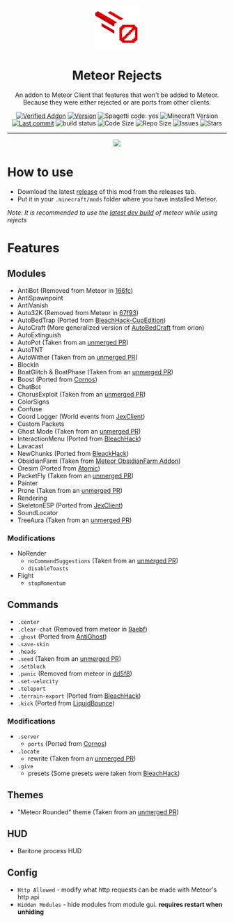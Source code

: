 <div align="center">
  <!-- Logo and Title -->
  <img src="/src/main/resources/assets/rejects/icon.png" alt="logo" width="20%"/>
  <h1>Meteor Rejects</h1>
  <p>An addon to Meteor Client that features that won't be added to Meteor. Because they were either rejected or are ports from other clients.</p>

  <!-- Fancy badges -->
  <a href="https://anticope.ml/pages/MeteorAddons.html"><img src="https://img.shields.io/badge/Verified%20Addon-Yes-blueviolet" alt="Verified Addon"></a>
  <a href="https://github.com/AntiCope/meteor-rejects/releases"><img src="https://img.shields.io/badge/Version-v0.1-orange" alt="Version"></a>
  <img src="https://img.shields.io/badge/spaghetti%20code-yes-success?logo=java" alt="Spagetti code: yes">
  <img src="https://img.shields.io/badge/Minecraft%20Version-1.18-blue" alt="Minecraft Version">
  <a href="https://github.com/AntiCope/meteor-rejects/commits/master"><img src="https://img.shields.io/github/last-commit/AntiCope/meteor-rejects?logo=git" alt="Last commit"></a>
  <img src="https://img.shields.io/github/workflow/status/AntiCope/meteor-rejects/Java%20CI%20with%20Gradle?logo=github" alt="build status">
  <img src="https://img.shields.io/github/languages/code-size/AntiCope/meteor-rejects" alt="Code Size">
  <img src="https://img.shields.io/github/repo-size/AntiCope/meteor-rejects" alt="Repo Size">
  <img src="https://img.shields.io/github/issues/AntiCope/meteor-rejects" alt="Issues">
  <img src="https://img.shields.io/github/stars/AntiCope/meteor-rejects" alt="Stars">
</div>

<hr />

<div align="center">
  <a href="https://discord.gg/9mrRPGKYU3"><img src="https://invidget.switchblade.xyz/9mrRPGKYU3"></a>
</div>

# How to use
- Download the latest [release](/../../releases) of this mod from the releases tab.
- Put it in your `.minecraft/mods` folder where you have installed Meteor.

*Note: It is recommended to use the [latest dev build](https://meteorclient.com/download?devBuild=latest) of meteor while using rejects*

# Features
## Modules
- AntiBot (Removed from Meteor in [166fc](https://github.com/MeteorDevelopment/meteor-client/commit/166fccc73e53de6cfdbe41ea58dc593a2f5011f6#diff-05896d5a7f735a14ee8da5d12fbd24585862ca68efdf32b9401b3f4329d17c73))
- AntiSpawnpoint
- AntiVanish
- Auto32K (Removed from Meteor in [67f93](https://github.com/MeteorDevelopment/meteor-client/commit/67f93de1e5e287ea62ddef041441306f01249c3d#diff-95d3e3b18ffadf76eef2358f30d424843d57acf8bde5ebd49a3f6befa6ff0529))
- AutoBedTrap (Ported from [BleachHack-CupEdition](https://github.com/CUPZYY/BleachHack-CupEdition/blob/master/CupEdition-1.17/src/main/java/bleach/hack/module/mods/AutoBedtrap.java))
- AutoCraft (More generalized version of [AutoBedCraft](https://github.com/Anticope/orion/blob/main/src/main/java/me/ghosttypes/orion/modules/main/AutoBedCraft.java) from orion)
- AutoExtinguish
- AutoPot (Taken from an [unmerged PR](https://github.com/MeteorDevelopment/meteor-client/pull/274))
- AutoTNT
- AutoWither (Taken from an [unmerged PR](https://github.com/MeteorDevelopment/meteor-client/pull/1070))
- BlockIn
- BoatGlitch & BoatPhase (Taken from an [unmerged PR](https://github.com/MeteorDevelopment/meteor-client/pull/814))
- Boost (Ported from [Cornos](https://github.com/cornos/Cornos/blob/master/src/main/java/me/zeroX150/cornos/features/module/impl/movement/Boost.java))
- ChatBot
- ChorusExploit (Taken from an [unmerged PR](https://github.com/MeteorDevelopment/meteor-client/pull/1727))
- ColorSigns
- Confuse
- Coord Logger (World events from [JexClient](https://github.com/DustinRepo/JexClient-main/blob/main/src/main/java/me/dustin/jex/feature/mod/impl/misc/CoordFinder.java))
- Custom Packets
- Ghost Mode (Taken from an [unmerged PR](https://github.com/MeteorDevelopment/meteor-client/pull/1932))
- InteractionMenu (Ported from [BleachHack](https://github.com/BleachDrinker420/BleachHack/pull/211))
- Lavacast
- NewChunks (Ported from [BleackHack](https://github.com/BleachDrinker420/BleachHack/blob/master/BleachHack-Fabric-1.17/src/main/java/bleach/hack/module/mods/NewChunks.java))
- ObsidianFarm (Taken from [Meteor ObsidianFarm Addon](https://github.com/VoidCyborg/meteor-obsidian-farm))
- Oresim (Ported from [Atomic](https://gitlab.com/0x151/atomic))
- PacketFly (Taken from an [unmerged PR](https://github.com/MeteorDevelopment/meteor-client/pull/813))
- Painter
- Prone (Taken from an [unmerged PR](https://github.com/MeteorDevelopment/meteor-client/pull/1423))
- Rendering
- SkeletonESP (Ported from [JexClient](https://github.com/DustinRepo/JexClient-main/blob/main/src/main/java/me/dustin/jex/feature/mod/impl/render/Skeletons.java))
- SoundLocator
- TreeAura (Taken from an [unmerged PR](https://github.com/MeteorDevelopment/meteor-client/pull/2138))

### Modifications
- NoRender
  - `noCommandSuggestions` (Taken from an [unmerged PR](https://github.com/MeteorDevelopment/meteor-client/pull/1347))
  - `disableToasts`
- Flight
  - `stopMomentum`

## Commands
- `.center`
- `.clear-chat` (Removed from meteor in [9aebf](https://github.com/MeteorDevelopment/meteor-client/commit/9aebf6a0e4ffa739d901c8b8d7f48d07af2fe839))
- `.ghost` (Ported from [AntiGhost](https://github.com/gbl/AntiGhost/blob/fabric_1_16/src/main/java/de/guntram/mcmod/antighost/AntiGhost.java))
- `.save-skin`
- `.heads`
- `.seed` (Taken from an [unmerged PR](https://github.com/MeteorDevelopment/meteor-client/pull/1300))
- `.setblock`
- `.panic` (Removed from meteor in [dd5f8](https://github.com/MeteorDevelopment/meteor-client/commit/dd5f88a0dbb2753372bf37c58461b886104dc990))
- `.set-velocity`
- `.teleport`
- `.terrain-export` (Ported from [BleachHack](https://github.com/BleachDrinker420/BleachHack/blob/master/BleachHack-Fabric-1.17/src/main/java/bleach/hack/command/commands/CmdTerrain.java))
- `.kick` (Ported from [LiquidBounce](https://github.com/CCBlueX/LiquidBounce/blob/nextgen/src/main/kotlin/net/ccbluex/liquidbounce/features/module/modules/exploit/ModuleKick.kt))

### Modifications
- `.server`
  - `ports` (Ported from [Cornos](https://github.com/cornos/Cornos/blob/master/src/main/java/me/zeroX150/cornos/features/command/impl/Scan.java))
- `.locate`
  - rewrite (Taken from an [unmerged PR](https://github.com/MeteorDevelopment/meteor-client/pull/1300))
- `.give`
  - presets (Some presets were taken from [BleachHack](https://github.com/BleachDrinker420/BleachHack/blob/master/BleachHack-Fabric-1.17/src/main/java/bleach/hack/command/commands/CmdGive.java))

## Themes
- "Meteor Rounded" theme (Taken from an [unmerged PR](https://github.com/MeteorDevelopment/meteor-client/pull/619))

## HUD
- Baritone process HUD

## Config
- `Http Allowed` - modify what http requests can be made with Meteor's http api
- `Hidden Modules` - hide modules from module gui. **requires restart when unhiding**
